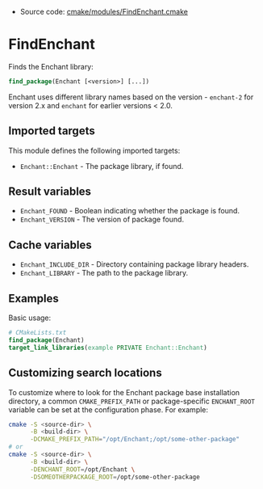 <!-- This is auto-generated file. -->
* Source code: [cmake/modules/FindEnchant.cmake](https://github.com/petk/php-build-system/blob/master/cmake/cmake/modules/FindEnchant.cmake)

# FindEnchant

Finds the Enchant library:

```cmake
find_package(Enchant [<version>] [...])
```

Enchant uses different library names based on the version - `enchant-2` for
version 2.x and `enchant` for earlier versions < 2.0.

## Imported targets

This module defines the following imported targets:

* `Enchant::Enchant` - The package library, if found.

## Result variables

* `Enchant_FOUND` - Boolean indicating whether the package is found.
* `Enchant_VERSION` - The version of package found.

## Cache variables

* `Enchant_INCLUDE_DIR` - Directory containing package library headers.
* `Enchant_LIBRARY` - The path to the package library.

## Examples

Basic usage:

```cmake
# CMakeLists.txt
find_package(Enchant)
target_link_libraries(example PRIVATE Enchant::Enchant)
```

## Customizing search locations

To customize where to look for the Enchant package base
installation directory, a common `CMAKE_PREFIX_PATH` or
package-specific `ENCHANT_ROOT` variable can be set at
the configuration phase. For example:

```sh
cmake -S <source-dir> \
      -B <build-dir> \
      -DCMAKE_PREFIX_PATH="/opt/Enchant;/opt/some-other-package"
# or
cmake -S <source-dir> \
      -B <build-dir> \
      -DENCHANT_ROOT=/opt/Enchant \
      -DSOMEOTHERPACKAGE_ROOT=/opt/some-other-package
```
